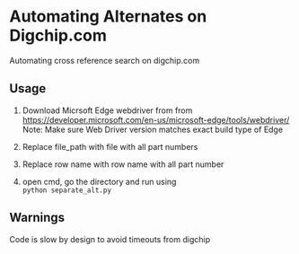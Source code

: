 # Automating Alternates on Digchip.com
Automating cross reference search on digchip.com

## Usage
1) Download Micrsoft Edge webdriver from from https://developer.microsoft.com/en-us/microsoft-edge/tools/webdriver/
<br>Note: Make sure Web Driver version matches exact build type of Edge

2) Replace file_path with file with all part numbers

3) Replace row name with row name with all part number

4) open cmd, go the directory and run using <br>```python separate_alt.py```


## Warnings
Code is slow by design to avoid timeouts from digchip
